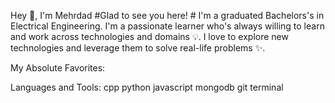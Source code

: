 
Hey 👋, I'm Mehrdad
#Glad to see you here!  # 
I'm a graduated Bachelors's in Electrical Engineering. I'm a passionate learner who's always willing to learn and work across technologies and domains 💡. I love to explore new technologies and leverage them to solve real-life problems ✨.




My Absolute Favorites:

Languages and Tools:
cpp python javascript mongodb git terminal
